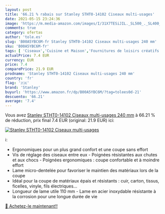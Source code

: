 ```yaml
---
layout: post
title: '66.21 % rabais sur Stanley STHT0-14102 Ciseaux multi-usages'
date: 2021-05-15 23:24:36
image: 'https://m.media-amazon.com/images/I/31X7TESiJIL._SL500_._SL400_.jpg'
comments: true
category: ofertas
author: 'tole.es'
slug: 'B00A5YBC6M-fr Stanley STHT0-14102 Ciseaux multi-usages 240 mm'
sku: 'B00A5YBC6M-fr'
tags: [ 'Ciseaux','Cuisine et Maison','Fournitures de loisirs créatifs','Loisirs Créatifs','Outils de coupe pour loisirs créatifs','stanley', ]
actualPrice: 7.4 EUR
currency: EUR
price: 7.4
comparePrice: 21.9 EUR
prodname: 'Stanley STHT0-14102 Ciseaux multi-usages 240 mm'
country: 'fr'
flag: '🇫🇷'
brand: 'Stanley'
buyurl: 'https://www.amazon.fr/dp/B00A5YBC6M/?tag=tolees0d-21'
descuento: '66.21'
average: '7.4'
---
```


Vous avez [Stanley STHT0-14102 Ciseaux multi-usages 240 mm](https://www.amazon.fr/dp/B00A5YBC6M/?tag=tolees0d-21)  à  66.21 % de réduction, prix final  7.4 EUR (original: 21.9 EUR) ici:

[![Stanley STHT0-14102 Ciseaux multi-usages](https://m.media-amazon.com/images/I/31X7TESiJIL._SL500_._SL400_.jpg)](https://www.amazon.fr/dp/B00A5YBC6M/?tag=tolees0d-21)

ℹ️:

- Ergonomiques pour un plus grand confort et une coupe sans effort
- Vis de réglage des ciseaux entre eux - Poignées résistantes aux chutes et aux chocs - Poignées ergonomiques : coupe confortable et à moindre effort
- Lame micro-dentelée pour favoriser le maintien des matériaux lors de la coupe
- Idéal pour la coupe de matériaux épais et résistants : cuir, carton, tissus, ficelles, vinyle, fils électriques…
- Longueur de lame utile 110 mm - Lame en acier inoxydable résistante à la corrosion pour une longue durée de vie

[🛒 Achetez-le maintenant!!](https://www.amazon.fr/dp/B00A5YBC6M/?tag=tolees0d-21)
